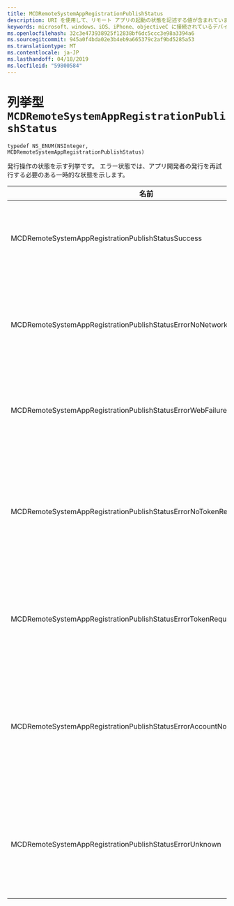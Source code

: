 ```yaml
---
title: MCDRemoteSystemAppRegistrationPublishStatus
description: URI を使用して、リモート アプリの起動の状態を記述する値が含まれています。
keywords: microsoft、windows、iOS、iPhone、objectiveC に接続されているデバイス、プロジェクトのローマ
ms.openlocfilehash: 32c3e473938925f12838bf6dc5ccc3e98a3394a6
ms.sourcegitcommit: 945a0f4bda02e3b4eb9a665379c2af9bd5285a53
ms.translationtype: MT
ms.contentlocale: ja-JP
ms.lasthandoff: 04/18/2019
ms.locfileid: "59800584"
---
```

# <a name="enum-mcdremotesystemappregistrationpublishstatus"></a>列挙型 `MCDRemoteSystemAppRegistrationPublishStatus`

`typedef NS_ENUM(NSInteger, MCDRemoteSystemAppRegistrationPublishStatus)`

発行操作の状態を示す列挙です。
エラー状態では、アプリ開発者の発行を再試行する必要のある一時的な状態を示します。

| 名前    |値   |説明   |                  
|------ |------- |--|
|MCDRemoteSystemAppRegistrationPublishStatusSuccess | 0 | 操作が正常に完了しました。|
|MCDRemoteSystemAppRegistrationPublishStatusErrorNoNetwork | 1 | ネットワークは使用できませんでした。 |
|MCDRemoteSystemAppRegistrationPublishStatusErrorWebFailure | 2 | Web サービスが失敗しました。|
|MCDRemoteSystemAppRegistrationPublishStatusErrorNoTokenRequestSubscriber | 3 | トークン要求のサブスクライバーが応答しません。|
|MCDRemoteSystemAppRegistrationPublishStatusErrorTokenRequestFailed | 4 | トークンの要求が失敗しました。|
|MCDRemoteSystemAppRegistrationPublishStatusErrorAccountNotFound | 5 | 情報を発行するアカウントが見つかりませんでした。|
|MCDRemoteSystemAppRegistrationPublishStatusErrorUnknown | 6 | 操作には、不明なエラーが発生しました。|